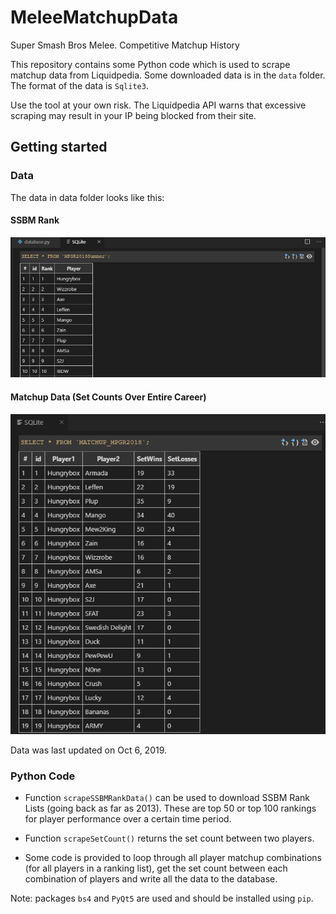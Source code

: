 # MeleeMatchupData
Super Smash Bros Melee. Competitive Matchup History

This repository contains some Python code which is used to scrape matchup data from Liquidpedia. Some downloaded data is in the ``data`` folder. The format of the data is ``Sqlite3``.

Use the tool at your own risk. The Liquidpedia API warns that excessive scraping may result in your IP being blocked from their site.

## Getting started

### Data 

The data in data folder looks like this:

#### SSBM Rank

![](https://raw.githubusercontent.com/nathanesau/MeleeMatchupData/master/screenshots/ssbm_rank_demo.PNG)

#### Matchup Data (Set Counts Over Entire Career)

![](https://raw.githubusercontent.com/nathanesau/MeleeMatchupData/master/screenshots/matchup_table_2018_demo.PNG)

Data was last updated on Oct 6, 2019.

### Python Code

* Function ``scrapeSSBMRankData()`` can be used to download SSBM Rank Lists (going back as far as 2013). These are top 50 or top 100 rankings for player performance over a certain time period.

* Function ``scrapeSetCount()`` returns the set count between two players.

* Some code is provided to loop through all player matchup combinations (for all players in a ranking list), get the set count between each combination of players and write all the data to the database.

Note: packages ``bs4`` and ``PyQt5`` are used and should be installed using ``pip``.
